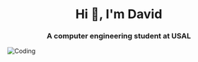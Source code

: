 <h1 align="center">Hi 👋, I'm David</h1>
<h3 align="center">A computer engineering student at USAL</h3>
<img class="center" src="https://media.tenor.com/jzZkdfuKcMAAAAAC/cat-kiss.gif" alt="Coding">
<p align="left">
</p>
